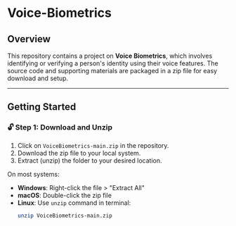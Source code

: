 # Voice-Biometrics

## Overview

This repository contains a project on **Voice Biometrics**, which involves identifying or verifying a person's identity using their voice features. The source code and supporting materials are packaged in a zip file for easy download and setup.

---

## Getting Started

### 🔓 Step 1: Download and Unzip

1. Click on `VoiceBiometrics-main.zip` in the repository.
2. Download the zip file to your local system.
3. Extract (unzip) the folder to your desired location.

On most systems:
- **Windows**: Right-click the file > "Extract All"
- **macOS**: Double-click the zip file
- **Linux**: Use `unzip` command in terminal:
  ```bash
  unzip VoiceBiometrics-main.zip
